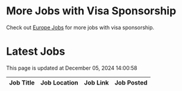 # More Jobs with Visa Sponsorship

Check out [Europe Jobs](https://github.com/sureshparimi/europejobs#latest-jobs) for more jobs with visa sponsorship.

# Latest Jobs

This page is updated at December 05, 2024 14:00:58

| Job Title | Job Location | Job Link | Job Posted |
| --- | --- | --- | --- |
